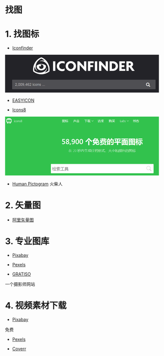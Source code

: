 # 找图

# 1. 找图标

- [Iconfinder](https://www.iconfinder.com/)

![](https://raw.githubusercontent.com/breakerthb/CloudIDE_WB/master/PicBed/2017/1508736988.png)

- [EASYICON](http://www.easyicon.net/)

- [Icons8](https://icons8.com/)

![](https://raw.githubusercontent.com/breakerthb/CloudIDE_WB/master/PicBed/2017/1508737099.png)

- [Human Pictogram](http://pictogram2.com/?lang=en) 火柴人

# 2. 矢量图

- [阿里矢量图](http://www.iconfont.cn/)

# 3. 专业图库

- [Pixabay](https://pixabay.com/)

- [Pexels](https://www.pexels.com/)

- [GRATISO](http://gratisography.com/)

一个摄影师网站

# 4. 视频素材下载

- [Pixabay](https://pixabay.com/)

免费

- [Pexels](https://www.pexels.com/)

- [Coverr](http://www.coverr.co/)